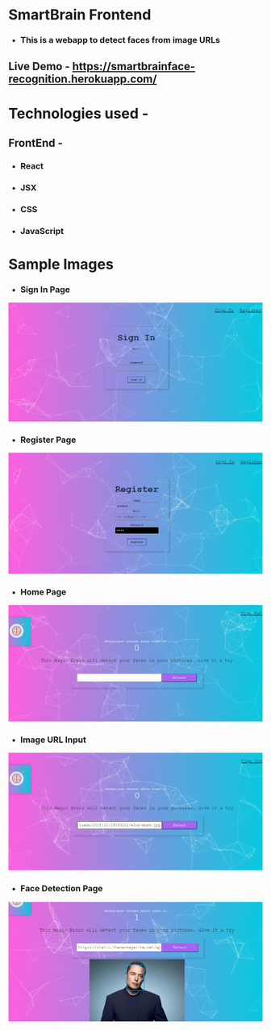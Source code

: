 # SmartBrain Frontend
* ### This is a webapp to detect faces from image URLs
## Live Demo - https://smartbrainface-recognition.herokuapp.com/

# Technologies used - 
## FrontEnd - 
* ### React
* ### JSX
* ### CSS
* ### JavaScript

# Sample Images
* ### Sign In Page
![Signin Page Sample Image](signin.png)
* ### Register Page
![Register Page Sample Image](register.png)
* ### Home Page
![Home Page Sample Image](homePage.png)
* ### Image URL Input
![Image URL Sample Image](imageURLInput.png)
* ### Face Detection Page
![Face Detection Page Sample Image](faceDetection.png)


